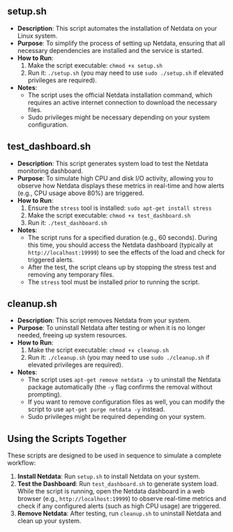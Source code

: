 ## setup.sh

- **Description**: This script automates the installation of Netdata on your Linux system.
- **Purpose**: To simplify the process of setting up Netdata, ensuring that all necessary dependencies are installed and the service is started.
- **How to Run**: 
  1. Make the script executable: `chmod +x setup.sh`
  2. Run it: `./setup.sh` (you may need to use `sudo ./setup.sh` if elevated privileges are required).
- **Notes**: 
  - The script uses the official Netdata installation command, which requires an active internet connection to download the necessary files.
  - Sudo privileges might be necessary depending on your system configuration.

## test_dashboard.sh

- **Description**: This script generates system load to test the Netdata monitoring dashboard.
- **Purpose**: To simulate high CPU and disk I/O activity, allowing you to observe how Netdata displays these metrics in real-time and how alerts (e.g., CPU usage above 80%) are triggered.
- **How to Run**: 
  1. Ensure the `stress` tool is installed: `sudo apt-get install stress`
  2. Make the script executable: `chmod +x test_dashboard.sh`
  3. Run it: `./test_dashboard.sh`
- **Notes**: 
  - The script runs for a specified duration (e.g., 60 seconds). During this time, you should access the Netdata dashboard (typically at `http://localhost:19999`) to see the effects of the load and check for triggered alerts.
  - After the test, the script cleans up by stopping the stress test and removing any temporary files.
  - The `stress` tool must be installed prior to running the script.

## cleanup.sh

- **Description**: This script removes Netdata from your system.
- **Purpose**: To uninstall Netdata after testing or when it is no longer needed, freeing up system resources.
- **How to Run**: 
  1. Make the script executable: `chmod +x cleanup.sh`
  2. Run it: `./cleanup.sh` (you may need to use `sudo ./cleanup.sh` if elevated privileges are required).
- **Notes**: 
  - The script uses `apt-get remove netdata -y` to uninstall the Netdata package automatically (the `-y` flag confirms the removal without prompting).
  - If you want to remove configuration files as well, you can modify the script to use `apt-get purge netdata -y` instead.
  - Sudo privileges might be required depending on your system.

## Using the Scripts Together

These scripts are designed to be used in sequence to simulate a complete workflow:

1. **Install Netdata**: Run `setup.sh` to install Netdata on your system.
2. **Test the Dashboard**: Run `test_dashboard.sh` to generate system load. While the script is running, open the Netdata dashboard in a web browser (e.g., `http://localhost:19999`) to observe real-time metrics and check if any configured alerts (such as high CPU usage) are triggered.
3. **Remove Netdata**: After testing, run `cleanup.sh` to uninstall Netdata and clean up your system.
